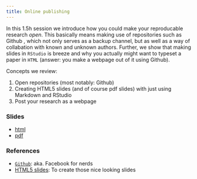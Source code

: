 ```yaml
---
title: Online publishing
---
```


In this 1.5h session we introduce how you could make your reproducable research *open*. This basically means making use of repositories such as Github , which not only serves as a backup channel, but as well as a way of collabation with known and unknown authors. Further, we show that making slides in `RStudio` is breeze and why you actually might want to typeset a paper in `HTML` (answer: you make a webpage out of it using Github).

Concepts we review:

1. Open repositories (most notably: Github)
2. Creating HTML5 slides (and of course pdf slides) with just using Markdown and RStudio
3. Post your research as a webpage

### Slides

* [html](../slides/online_pub.html)
* [pdf](../slides/online_pub.pdf)

### References

* [`Github`](https://github.com/): aka. Facebook for nerds
* [HTML5 slides](http://rmarkdown.rstudio.com/ioslides_presentation_format.html): To create those nice looking slides



